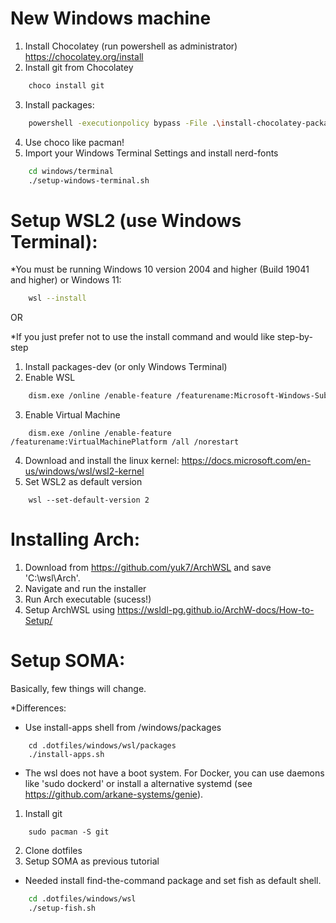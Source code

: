 # New Windows machine

1. Install Chocolatey (run powershell as administrator) https://chocolatey.org/install
2. Install git from Chocolatey
```bash
    choco install git    
```
3. Install packages:
```bash
    powershell -executionpolicy bypass -File .\install-chocolatey-packages.ps1   
```
4. Use choco like pacman! 
5. Import your Windows Terminal Settings and install nerd-fonts
```bash
    cd windows/terminal
    ./setup-windows-terminal.sh
```



# Setup WSL2 (use Windows Terminal):

*You must be running Windows 10 version 2004 and higher (Build 19041 and higher) or Windows 11:
```bash
    wsl --install
```

OR

*If you just prefer not to use the install command and would like step-by-step

1. Install packages-dev (or only Windows Terminal)
2. Enable WSL
```bash
    dism.exe /online /enable-feature /featurename:Microsoft-Windows-Subsystem-Linux /all /norestart
```
3. Enable Virtual Machine
```
    dism.exe /online /enable-feature /featurename:VirtualMachinePlatform /all /norestart
```
4. Download and install the linux kernel: https://docs.microsoft.com/en-us/windows/wsl/wsl2-kernel
5. Set WSL2 as default version
```
    wsl --set-default-version 2
```

# Installing Arch:

1. Download from https://github.com/yuk7/ArchWSL and save 'C:\wsl\Arch'.
2. Navigate and run the installer
3. Run Arch executable (sucess!)
4. Setup ArchWSL using https://wsldl-pg.github.io/ArchW-docs/How-to-Setup/ 


# Setup SOMA:

Basically, few things will change. 

*Differences:

* Use install-apps shell from /windows/packages
```
    cd .dotfiles/windows/wsl/packages
    ./install-apps.sh
```

* The wsl does not have a boot system. For Docker, you can use daemons like 'sudo dockerd' or install a alternative systemd (see https://github.com/arkane-systems/genie).  

1. Install git
```
    sudo pacman -S git
```
2. Clone dotfiles
3. Setup SOMA as previous tutorial

* Needed install find-the-command package and set fish as default shell.
```bash
    cd .dotfiles/windows/wsl
    ./setup-fish.sh
```

